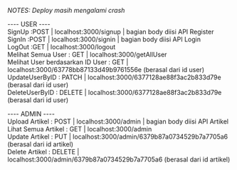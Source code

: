 *NOTES: Deploy masih mengalami crash*

---- USER ----
<br> SignUp :POST | localhost:3000/signup | bagian body diisi API Register
<br> SignIn :POST | localhost:3000/signin | bagian body diisi API Login
<br> LogOut :GET | localhost:3000/logout
<br> Melihat Semua User : GET | localhost:3000/getAllUser
<br> Melihat User berdasarkan ID User : GET | localhost:3000/63778bb87133d49b9761556e (berasal dari id user)
<br> UpdateUserByID : PATCH | localhost:3000/6377128ae88f3ac2b833d79e (berasal dari id user) 
<br> DeleteUserByID : DELETE | localhost:3000/6377128ae88f3ac2b833d79e (berasal dari id user) 
 
---- ADMIN ----
<br> Upload Artikel : POST | localhost:3000/admin | bagian body diisi API Artikel
<br> Lihat Semua Artikel : GET | localhost:3000/admin
<br> Update Artikel : PUT | localhost:3000/admin/6379b87a0734529b7a7705a6 (berasal dari id artikel)
<br> Delete Artikel : DELETE | localhost:3000/admin/6379b87a0734529b7a7705a6 (berasal dari id artikel)
